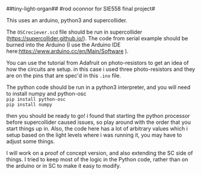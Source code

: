 ##tiny-light-organ##
#rod oconnor for SIE558 final project#

This uses an arduino, python3 and supercollider.

The ```OSCreciever.scd``` file should be run in supercollider (https://supercollider.github.io/). The code from serial example should be burned into the Arduino (I use the Arduino IDE here:https://www.arduino.cc/en/Main/Software ).  

You can use the tutorial from Adafruit on photo-resistors to get an idea of how the circuits are setup. in this case i used three photo-resistors and they are on the pins that are spec'd in this ```.ino``` file.

The python code should be run in a python3 interpreter, and you will need to install numpy and python-osc <br>
 ``` pip install python-osc ```<br>
 ```pip install numpy```

 then you should be ready to go! i found that starting the python processor before supercollider caused issues, so play around with the order that you start things up in. Also, the code here has a lot of arbitrary values which i setup based on the light levels where i was running it, you may have to adjust some things.

 I will work on a proof of concept version, and also extending the SC side of things. I tried to keep most of the logic in the Python code, rather than on the arduino or in SC to make it easy to modify. 
